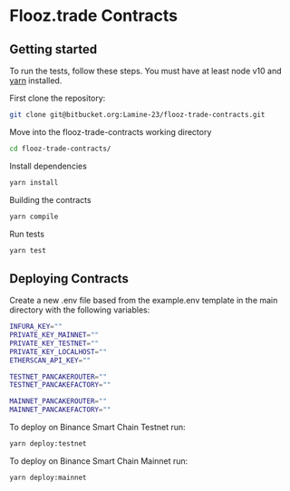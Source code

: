 # Flooz.trade Contracts


## Getting started
To run the tests, follow these steps. You must have at least node v10 and [yarn](https://yarnpkg.com/) installed.

First clone the repository:

```sh
git clone git@bitbucket.org:Lamine-23/flooz-trade-contracts.git
```

Move into the flooz-trade-contracts working directory

```sh
cd flooz-trade-contracts/
```

Install dependencies

```sh
yarn install
```

Building the contracts

```sh
yarn compile
```

Run tests

```sh
yarn test
```

## Deploying Contracts

Create a new .env file based from the example.env template in the main directory with the following variables:

```sh
INFURA_KEY=""
PRIVATE_KEY_MAINNET=""
PRIVATE_KEY_TESTNET=""
PRIVATE_KEY_LOCALHOST=""
ETHERSCAN_API_KEY=""

TESTNET_PANCAKEROUTER=""
TESTNET_PANCAKEFACTORY=""

MAINNET_PANCAKEROUTER=""
MAINNET_PANCAKEFACTORY=""
```

To deploy on Binance Smart Chain Testnet run:
```sh
yarn deploy:testnet
```

To deploy on Binance Smart Chain Mainnet run:
```sh
yarn deploy:mainnet
```